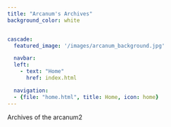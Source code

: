 ```yaml
---
title: "Arcanum's Archives"
background_color: white


cascade:
  featured_image: '/images/arcanum_background.jpg'

  navbar:
  left:
    - text: "Home"
      href: index.html

  navigation:
  - {file: "home.html", title: Home, icon: home}
---
```


Archives of the arcanum2

